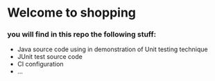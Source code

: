 # Welcome to shopping

### you will find in this repo the following stuff:

* Java source code using in demonstration of Unit testing technique
* JUnit test source code
* CI configuration 
* ...